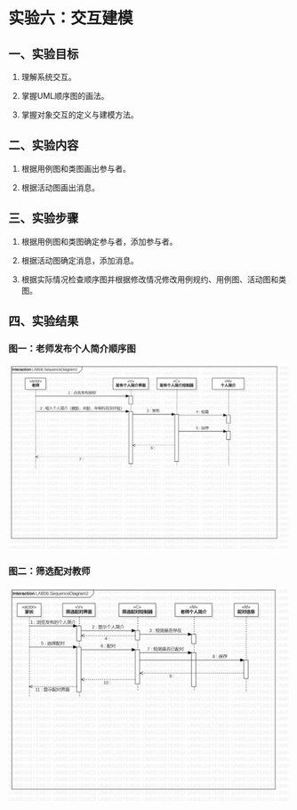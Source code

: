 
# 实验六：交互建模

## 一、实验目标

1. 理解系统交互。 

2. 掌握UML顺序图的画法。 

3. 掌握对象交互的定义与建模方法。 

## 二、实验内容

1. 根据用例图和类图画出参与者。  

2. 根据活动图画出消息。   

## 三、实验步骤

1. 根据用例图和类图确定参与者，添加参与者。  

2. 根据活动图确定消息，添加消息。

3. 根据实际情况检查顺序图并根据修改情况修改用例规约、用例图、活动图和类图。

## 四、实验结果

### 图一：老师发布个人简介顺序图 
![老师发布个人简介顺序图](./LAB06.SequenceDiagram1.jpg)  

### 图二：筛选配对教师 
![筛选配对教师](./LAB06.SequenceDiagram2.jpg)  


